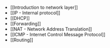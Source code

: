 - [[Introduction to network layer]]
- [[IP - Internal protocol]]
- [[DHCP]]
- [[Forwarding]]
- [[NAT - Network Address Translation]]
- [[ICMP - Internet Control Message Protocol]] 
- [[Routing]]